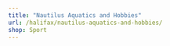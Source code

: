 ```yaml
---
title: "Nautilus Aquatics and Hobbies"
url: /halifax/nautilus-aquatics-and-hobbies/
shop: Sport
---
```

